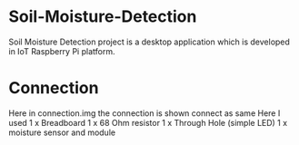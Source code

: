 # Soil-Moisture-Detection
Soil Moisture Detection project is a desktop application which is developed in IoT Raspberry Pi platform.

# Connection
Here in connection.img the connection is shown connect as same 
Here I used
1 x Breadboard
1 x 68 Ohm resistor
1 x Through Hole (simple LED)
1 x moisture sensor and module 
